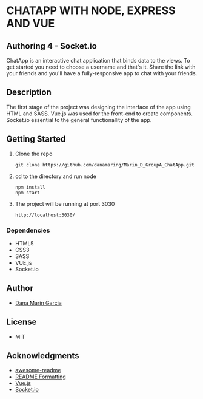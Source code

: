 # CHATAPP WITH NODE, EXPRESS AND VUE
## Authoring 4 - Socket.io
ChatApp is an interactive chat application that binds data to the views. To get started you need to choose a username and that's it. Share the link with your friends and you'll have a fully-responsive app to chat with your friends.

## Description

The first stage of the project was designing the interface of the app using HTML and SASS. Vue.js was used for the front-end to create components. Socket.io essential to the general functionallity of the app.

## Getting Started
1. Clone the repo
   ```
   git clone https://github.com/danamaring/Marin_D_GroupA_ChatApp.git
   ```

2. cd to the directory and run node
   ```
   npm install
   npm start
   ```
3. The project will be running at port 3030
   ```
   http://localhost:3030/
   ```

### Dependencies

* HTML5
* CSS3
* SASS
* VUE.js
* Socket.io

## Author

* [Dana Marin Garcia](https://github.com/danamaring)

## License
* MIT

## Acknowledgments

* [awesome-readme](https://github.com/matiassingers/awesome-readme)
* [README Formatting](https://guides.github.com/features/mastering-markdown/)
* [Vue.js](https://vuejs.org/)
* [Socket.io](https://socket.io/)